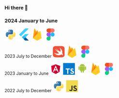 ### Hi there 👋

<!--
**aknurkappar/aknurkappar** is a ✨ _special_ ✨ repository because its `README.md` (this file) appears on your GitHub profile.

Here are some ideas to get you started:

- 🔭 I’m currently working on ...
- 🌱 I’m currently learning ...
- 👯 I’m looking to collaborate on ...
- 🤔 I’m looking for help with ...
- 💬 Ask me about ...
- 📫 How to reach me: ...
- 😄 Pronouns: ...
- ⚡ Fun fact: ...
-->
<div>
<h3>2024 January to June</h3>
<img src="assets/python-original.svg" width="40"/>
<img src="assets/flutterio-icon.svg" width="40"/>
<img src="assets/firebase-icon.svg" width="40"/>
<img src="assets/figma-icon.svg" width="40"/>


2023 July to December
<img src="assets/swift-original.svg" width="40"/>
<img src="assets/firebase-icon.svg" width="40"/>
<img src="assets/figma-icon.svg" width="40"/>

2023 January to June
<img src="assets/angular.svg" width="40"/>
<img src="assets/typescript-original.svg" width="40"/>
<img src="assets/android-original-wordmark.svg" width="40"/>
<img src="assets/firebase-icon.svg" width="40"/>
<img src="assets/figma-icon.svg" width="40"/>

2022 July to December
<img src="assets/python-original.svg" width="40"/>
<img src="assets/javascript-original.svg" width="40"/>